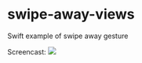# swipe-away-views

Swift example of swipe away gesture

Screencast:
<img src="https://cloud.githubusercontent.com/assets/10542894/6979225/a6e44552-d9e0-11e4-9ce0-cfda825f4855.gif" />
